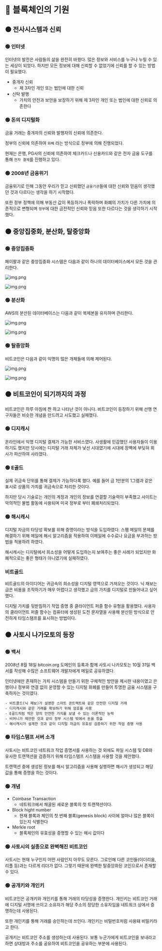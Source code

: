 # 🔴 블록체인의 기원

## 🟠 전사시스템과 신뢰

### 🟢 인터넷

인터넷의 발전은 사람들의 삶을 완전히 바꿨다. 많은 정보와 서비스를 누구나 누릴 수 있는 세상이 되었다. 하지만 모든 정보에 대해 신뢰할 수 없었기에 신뢰를 할 수 있는 방법이 필요했다.

- 중개자 신뢰
  - 제 3자인 개인 또는 법인에 대한 신뢰
- 신탁 발행
  - 가치의 안전과 보안을 보장하기 위해 제 3자인 개인 또는 법인에 대한 신뢰로 의존한다

### 🟢 돈의 디지털화

금융 거래는 중개자의 신뢰와 발행자의 신뢰에 의존한다.

정부의 신뢰에 의존하여 `화폐` 라는 방식으로 정부에 의해 진행되었다.

현재는 은행, PG사의 신뢰에 의존하여 체크카드나 신용카드와 같은 전자 금융 도구를 통해 `전자 결제`를 진행하고 있다.

### 🟢 2008년 금융위기

금융위기로 인해 그동안 우리가 믿고 신뢰했던 `금융기관`들에 대한 신뢰와 믿음이 생각했던 것과 다르다는 생각을 하기 시작했다.

또한 정부 정책에 의해 부동산 값이 폭등하거나 폭락하며 화폐의 가치가 다른 가치에 의존적으로 변형되며 `정부`에 대한 금전적인 신뢰와 믿음 또한 다르다는 것을 생각하기 시작했다. 

## 🟠 중앙집중화, 분산화, 탈중앙화

### 🟢 중앙집중화

페이팔과 같은 중앙집중화 시스템은 다음과 같이 하나의 데이터베이스에서 모든 것을 관리한다.

![img.png](image/중앙집중화%20데이터베이스.png)

![img.png](image/중앙집중화.png)

### 🟢 분산화

AWS의 분산된 데이터베이스는 다음과 같이 복제본을 유지하며 관리한다.

![img.png](분산화%20데이터베이스.png)

![img.png](image/분산화.png)

### 🟢 탈중앙화

비트코인은 다음과 같이 익명의 많은 개체들에 의해 제어된다.

![img.png](탈중앙화%20데이터베이스.png)

![img.png](image/탈중앙화.png)

## 🟠 비트코인이 되기까지의 과정

비트코인은 하루 아침에 짠 하고 나타난 것이 아니다. 비트코인이 등장하기 위해 선행 연구자들은 비슷한 개념을 만드려고 시도했고 실패했다.

### 🟢 디지캐시

온라인에서 익명 디지털 결제가 가능한 서비스였다. 사생활에 민감했던 사용자들이 이용하기도 했지만 당시에는 디지털 거래 자체가 낯선 시대였기에 시대에 장벽에 부딪혀 회사가 파산하여 사라졌다.

### 🟢 E골드

실제 귀금속 단위를 통해 결제가 가능하다록 했다. 예를 들어 금 1만분의 1그램과 같은 표시로 상품의 가치를 귀금속으로 처리한 것이다.

하지만 당시 기술로는 개인의 계정과 개인의 정보를 연결할 기술력이 부족했고 사이트는 악의적인 불법 활동에 사용되며 미국 정부로 부터 폐쇄처리되었다.

### 🟢 해시캐시

디지털 자금의 타당성 확보를 위해 증명이라는 방식을 도입하였다. 스팸 메일의 문제를 해결하기 위해 메일에 해시 알고리즘을 적용하여 이메일에 수수료나 요금을 부과하는 방법을 적용하려 하였다.

해시캐시는 디지털에서 희소성을 어떻게 도입하는지 보여주는 좋은 사례가 되었지만 화폐적으로는 좋은 형태가 아니였기에 실패하였다.

### 비트골드

비트골드의 아이디어는 귀금속의 희소성을 디지털 영역으로 가져오는 것이다. 닉 재보는 금은 비용을 조작하기가 매우 어렵다고 생각했고 금의 가치를 디지털로 만들어내고 싶어했다.

디지털 가치를 뒷받침하기 작업 증명 중 클라이언트 퍼즐 함수 유형을 활용했다. 사용자의 클라이언트 퍼즐 함수는 컴퓨터에 생성된 도전 문자열을 사용해 분산된 방식으로 안전하게 타임스탬프를 표시하는 방법이다.

## 🟠 사토시 나가모토의 등장

### 🟢 백서

2008년 8월 18일 bitcoin.org 도메인의 등록과 함께 사토시 나카모토는 10월 31일 백서를 작성해 수많은 소프트웨어 개발자에게 메일로 공유하였다.

인터넷에만 존재하는 가치 시스템을 만들기 위한 구체적인 방안을 제시한 내용이였고 은행이나 정부와 연결 없이 운영할 수 있는 디지털 화폐를 만들어 투명한 금융 시스템을 구축하자는 것이였다.

```text
- 비트콜드(닉 재보)가 설명한 스마트 콘트랙트와 같은 안전한 디지털 거래
- 디지캐시와 같은 거래를 확보하기 위해 암호를 사용
- E골드처럼 적은 양의 안전한 가치를 보낼 수 있는 이론적인 능력
- 비머니가 제안한 것과 같이 정부 시스템 밖에서 돈을 창출
- 해시캐시가 설계한 것과 같이 디지털 자금의 유효성 검증하기 위한 작업 증명 사용
```

### 🟢 타임스탬프 서버 소개

사토시는 비트코인 네트워크 작업 증명서를 사용하는 것 외에도 파일 시스템 및 DB와 유사한 트랜잭션을 검증하기 위해 타임스탬프 시스템을 사용할 것을 제안했다.

트랜잭션 중에 생성된 정보를 해시 알고리즘을 사용해 실행하면 해시가 생성되고 해당 값을 통해 증명을 하는 것이다.

### 🟢 개념

- Coinbase Transaction
  - 네트워크에서 채굴된 새로운 블록의 첫 트랜잭션이다.
- Block hight number
  - 현재 블록과 체인의 첫 번째 블록(genesis block) 사이에 얼마나 많은 블록이 있는지 식별한다
- Merkle root
  - 블록체인의 유효성을 증명할 수 있는 해시 값이다

### 🟢 사토시의 실종으로 완벽해진 비트코인

사토시는 현재 누구인지 어떤 사람인지 아무도 모른다. 그로인해 다른 코인들(이더리움, 리플 등)과는 다르게 리더가 없다. 그렇기 때문에 완벽한 탈중앙화된 코인으로서 존재할 수 있다.

### 🟢 공개키와 개인키

비트코인은 공개키와 개인키를 통해 거래의 타당성을 증명한다. 개인키는 비트코인 거래에 디지털 서명에 쓰이고 소유자가 해당 주소의 정당한 소유자임을 네트워크 상에서 증명하는데 사용된다.

또한 개인키를 통해 거래를 승인하는데 쓰인다. 개인키는 비밀번호처럼 사용돼 비밀키라고 한다.

공개키는 비트코인 주소를 생성하는데 사용된다. 보통 누군가에게 비트코인을 보내라고 하면 상대방과 주소를 공유하여 비트코인을 공유하는 부분에 사용된다.